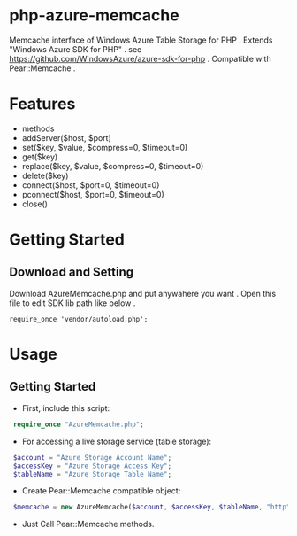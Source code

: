 php-azure-memcache
==================
Memcache interface of Windows Azure Table Storage for PHP . 
Extends "Windows Azure SDK for PHP" . see <https://github.com/WindowsAzure/azure-sdk-for-php> . 
Compatible with Pear::Memcache . 

Features
==================
* methods 
 * addServer($host, $port) 
 * set($key, $value, $compress=0, $timeout=0) 
 * get($key) 
 * replace($key, $value, $compress=0, $timeout=0) 
 * delete($key) 
 * connect($host, $port=0, $timeout=0) 
 * pconnect($host, $port=0, $timeout=0) 
 * close() 

Getting Started
==================

Download and Setting
------------------
Download AzureMemcache.php and put anywahere you want . 
Open this file to edit SDK lib path like below . 

`require_once 'vendor/autoload.php';` 

Usage
==================

Getting Started
------------------

* First, include this script:  

```PHP
 require_once "AzureMemcache.php";
```

* For accessing a live storage service (table storage):  

```PHP
 $account = "Azure Storage Account Name"; 
 $accessKey = "Azure Storage Access Key"; 
 $tableName = "Azure Storage Table Name"; 
```

* Create Pear::Memcache compatible object:  

```PHP
 $memcache = new AzureMemcache($account, $accessKey, $tableName, "http");
```

* Just Call Pear::Memcache methods.  

